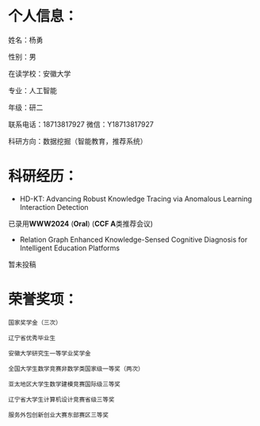 # 个人信息： #

姓名：杨勇

性别：男								

在读学校：安徽大学

专业：人工智能

年级：研二

联系电话：18713817927 微信：Y18713817927

科研方向：数据挖掘（智能教育，推荐系统）


# 科研经历： #

- HD-KT: Advancing Robust Knowledge Tracing via Anomalous Learning Interaction Detection

已录用**WWW2024** (**Oral**) (**CCF A**类推荐会议)


- Relation Graph Enhanced Knowledge-Sensed Cognitive Diagnosis for Intelligent Education Platforms

暂未投稿

# 荣誉奖项： #


	国家奖学金（三次） 

	辽宁省优秀毕业生 
		
	安徽大学研究生一等学业奖学金 
		
	全国大学生数学竞赛非数学类国家级一等奖（两次） 
		
	亚太地区大学生数学建模竞赛国际级三等奖 
		
	辽宁省大学生计算机设计竞赛省级三等奖 
		
	服务外包创新创业大赛东部赛区三等奖
